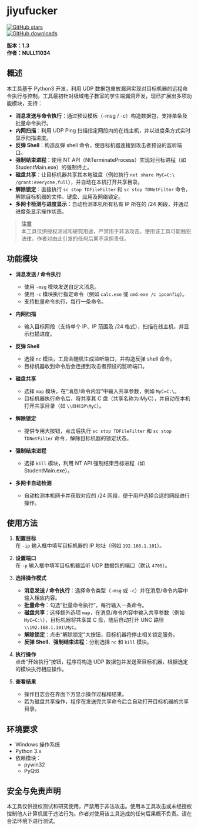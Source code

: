 # jiyufucker

[![GitHub stars](https://img.shields.io/github/stars/NULL11034/jiyufucker.svg?style=flat)](https://github.com/NULL11034/jiyufucker/stargazers)  
[![GitHub downloads](https://img.shields.io/github/downloads/NULL11034/jiyufucker/total.svg?style=flat)](https://github.com/NULL11034/jiyufucker/releases)

**版本：1.3**  
**作者：NULL11034**

## 概述

本工具基于 Python3 开发，利用 UDP 数据包重放漏洞实现对目标机器的远程命令执行与控制。工具最初针对极域电子教室的学生端漏洞开发，现已扩展出多项功能模块，支持：
- **消息发送与命令执行**：通过预设模板（-msg / -c）构造数据包，支持单条及批量命令执行。
- **内网扫描**：利用 UDP Ping 扫描指定网段内的在线主机，并以进度条方式实时显示扫描进度。
- **反弹 Shell**：构造反弹 shell 命令，使目标机器连接到攻击者预设的监听端口。
- **强制结束进程**：使用 NT API（NtTerminateProcess）实现对目标进程（如 StudentMain.exe）的强制终止。
- **磁盘共享**：让目标机器共享其本地磁盘（例如执行 `net share MyC=C:\ /grant:everyone,full`），并自动在本机打开共享目录。
- **解除锁定**：直接执行 `sc stop TDFileFilter` 和 `sc stop TDNetFilter` 命令，解除目标机器的文件、键盘、应用及网络锁定。
- **多网卡检测与进度显示**：自动检测本机所有私有 IP 所在的 /24 网段，并通过进度条显示操作状态。

> **注意**  
> 本工具仅供授权测试和研究用途，严禁用于非法攻击。使用该工具可能触犯法律，作者对由此引发的任何后果不承担责任。

## 功能模块

- **消息发送 / 命令执行**  
  - 使用 `-msg` 模块发送自定义消息。
  - 使用 `-c` 模块执行指定命令（例如 `calc.exe` 或 `cmd.exe /c ipconfig`）。
  - 支持批量命令执行，每行一条命令。

- **内网扫描**  
  - 输入目标网段（支持单个 IP、IP 范围及 /24 格式），扫描在线主机，并显示扫描进度。

- **反弹 Shell**  
  - 选择 `nc` 模块，工具会随机生成监听端口，并构造反弹 shell 命令。
  - 目标机器收到命令后会连接到攻击者预设的监听端口。

- **磁盘共享**  
  - 选择 `map` 模块，在“消息/命令内容”中输入共享参数，例如 `MyC=C:\`。
  - 目标机器执行命令后，将共享其 C 盘（共享名称为 MyC），并自动在本机打开共享目录（如 `\\目标IP\MyC`）。

- **解除锁定**  
  - 提供专用大按钮，点击后执行 `sc stop TDFileFilter` 和 `sc stop TDNetFilter` 命令，解除目标机器的锁定状态。

- **强制结束进程**  
  - 选择 `kill` 模块，利用 NT API 强制结束目标进程（如 StudentMain.exe）。

- **多网卡自动检测**  
  - 自动检测本机网卡并获取对应的 /24 网段，便于用户选择合适的网段进行操作。

## 使用方法

1. **配置目标**  
   在 `-ip` 输入框中填写目标机器的 IP 地址（例如 `192.168.1.101`）。

2. **设置端口**  
   在 `-p` 输入框中填写目标机器监听 UDP 数据包的端口（默认 `4705`）。

3. **选择操作模式**  
   - **消息发送 / 命令执行**：选择命令类型（`-msg` 或 `-c`）并在消息/命令内容中输入相应内容。
   - **批量命令**：勾选“批量命令执行”，每行输入一条命令。
   - **磁盘共享**：选择额外选项 `map`，在消息/命令内容中输入共享参数（例如 `MyC=C:\`），目标机器将共享其 C 盘，随后自动打开 UNC 路径 `\\192.168.1.101\MyC`。
   - **解除锁定**：点击“解除锁定”大按钮，目标机器将停止相关锁定服务。
   - **反弹 Shell**、**强制结束进程**：分别选择 `nc` 和 `kill` 模块。

4. **执行操作**  
   点击“开始执行”按钮，程序将构造 UDP 数据包并发送至目标机器，根据选定的模块执行相应操作。

5. **查看结果**  
   - 操作日志会在界面下方显示操作过程和结果。
   - 若为磁盘共享操作，程序在发送完共享命令后会自动打开目标机器的共享目录。

## 环境要求

- Windows 操作系统  
- Python 3.x  
- 依赖模块：  
  - pywin32  
  - PyQt6

## 安全与免责声明

本工具仅供授权测试和研究使用，严禁用于非法攻击。使用本工具攻击或未经授权控制他人计算机属于违法行为。作者对使用该工具造成的任何后果概不负责。请在合法环境下进行测试。
